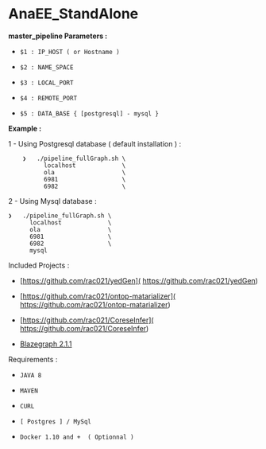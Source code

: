 # AnaEE_StandAlone

 **master_pipeline Parameters :**
 
-    `$1 : IP_HOST ( or Hostname )`

-    `$2 : NAME_SPACE `

-    `$3 : LOCAL_PORT `

-    `$4 : REMOTE_PORT `

-    `$5 : DATA_BASE { [postgresql] - mysql }`

**Example :**

   1 - Using Postgresql database ( default installation ) :

```
    ❯   ./pipeline_fullGraph.sh \
          localhost             \
          ola                   \
          6981                  \
          6982                  \
```
    
   2 - Using Mysql database :

```
❯   ./pipeline_fullGraph.sh \
      localhost             \
      ola                   \
      6981                  \
      6982                  \
      mysql     
```
     
Included Projects : 

-    [https://github.com/rac021/yedGen]( https://github.com/rac021/yedGen)

-    [https://github.com/rac021/ontop-matarializer]( https://github.com/rac021/ontop-matarializer)
   
-    [https://github.com/rac021/CoreseInfer]( https://github.com/rac021/CoreseInfer)

-    [Blazegraph 2.1.1]( https://www.blazegraph.com/)   
   

Requirements :

-    `JAVA 8`
    
-    `MAVEN`
   
-    `CURL `
    
-    `[ Postgres ] / MySql`

-    `Docker 1.10 and +  ( Optionnal ) ` 

